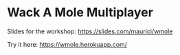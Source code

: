 # Wack A Mole Multiplayer

Slides for the workshop: https://slides.com/maurici/wmole

Try it here: https://wmole.herokuapp.com/
